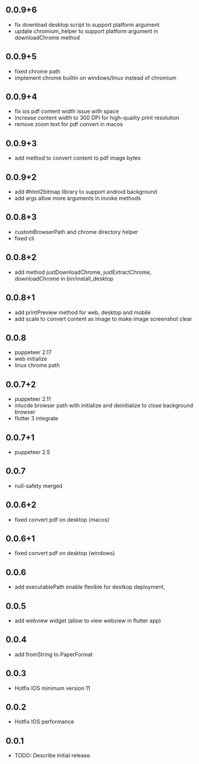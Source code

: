 ## 0.0.9+6

- fix download desktop script to support platform argument
- update chromium_helper to support platform argument in downloadChrome method

## 0.0.9+5
- fixed chrome path
- implement chrome builtin on windows/linux instead of chromium

## 0.0.9+4
- fix ios pdf content width issue with space
- increase content width to 300 DPI for high-quality print resolution
- remove zoom text for pdf convert in macos

## 0.0.9+3
* add method to convert content to pdf image bytes

## 0.0.9+2
* add #html2bitmap library to support android background
* add args allow more arguments in invoke methods

## 0.0.8+3

* customBrowserPath and chrome directory helper
* fixed cli

## 0.0.8+2

* add method justDownloadChrome, justExtractChrome, downloadChrome in bin/install_desktop

## 0.0.8+1

* add printPreview method for web, desktop and mobile
* add scale to convert content as image to make image screenshot clear

## 0.0.8

* puppeteer 2.17
* web initialize
* linux chrome path

## 0.0.7+2

* puppeteer 2.11
* inlucde browser path with initialize and deinitialize to close background browser
* flutter 3 integrate

## 0.0.7+1

* puppeteer 2.5

## 0.0.7

* null-safety merged

## 0.0.6+2

* fixed convert pdf on desktop (macos)

## 0.0.6+1

* fixed convert pdf on desktop (windows)

## 0.0.6

* add executablePath enable flexible for destkop deployment,

## 0.0.5

* add webview widget (allow to view webview in flutter app)

## 0.0.4

* add fromString to PaperFormat

## 0.0.3

* Hotfix IOS minimum version 11

## 0.0.2

* Hotfix IOS performance

## 0.0.1

* TODO: Describe initial release.
